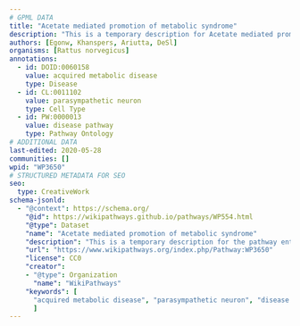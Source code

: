 ```yaml
---
# GPML DATA
title: "Acetate mediated promotion of metabolic syndrome"
description: "This is a temporary description for Acetate mediated promotion of metabolic syndrome"
authors: [Egonw, Khanspers, Ariutta, DeSl]
organisms: [Rattus norvegicus]
annotations:
  - id: DOID:0060158
    value: acquired metabolic disease
    type: Disease
  - id: CL:0011102
    value: parasympathetic neuron
    type: Cell Type
  - id: PW:0000013
    value: disease pathway
    type: Pathway Ontology
# ADDITIONAL DATA
last-edited: 2020-05-28
communities: []
wpid: "WP3650"
# STRUCTURED METADATA FOR SEO
seo:
  type: CreativeWork
schema-jsonld:
  - "@context": https://schema.org/
    "@id": https://wikipathways.github.io/pathways/WP554.html
    "@type": Dataset
    "name": "Acetate mediated promotion of metabolic syndrome"
    "description": "This is a temporary description for the pathway entitled: Acetate mediated promotion of metabolic syndrome"
    "url": "https://www.wikipathways.org/index.php/Pathway:WP3650"
    "license": CC0
    "creator":
    - "@type": Organization
      "name": "WikiPathways"
    "keywords": [
      "acquired metabolic disease", "parasympathetic neuron", "disease pathway",
      ]
---
```

